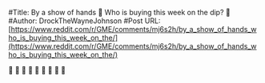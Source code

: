#Title: By a show of hands 🙌 Who is buying this week on the dip? 💎
#Author: DrockTheWayneJohnson
#Post URL: [https://www.reddit.com/r/GME/comments/mj6s2h/by_a_show_of_hands_who_is_buying_this_week_on_the/](https://www.reddit.com/r/GME/comments/mj6s2h/by_a_show_of_hands_who_is_buying_this_week_on_the/)


💎  💎  💎  🦍 🦍 🦍 🙌 🙌 🙌